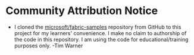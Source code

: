 # Community Attribution Notice

- I cloned the [microsoft/fabric-samples](https://github.com/microsoft/fabric-samples) repository from GitHub to this project for my learners' convenience. I make no claim to authorship of the code in this repository. I am using the code for educational/training purposes only. -Tim Warner